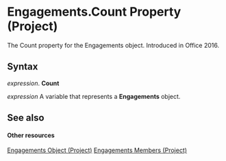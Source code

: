 
# Engagements.Count Property (Project)

The Count property for the Engagements object. Introduced in Office 2016.


## Syntax

 _expression_. **Count**

 _expression_ A variable that represents a **Engagements** object.


## See also


#### Other resources


[Engagements Object (Project)](4986802b-1d53-7bc6-0bc7-6a5b83855628.md)
[Engagements Members (Project)](a1851a7d-96e5-c523-4ccb-66c5a91220b0.md)